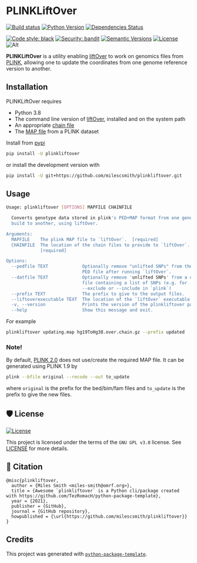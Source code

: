 # PLINKLiftOver

[![Build status](https://github.com/milescsmith/plinkliftover/workflows/build/badge.svg?branch=master&event=push)](https://github.com/milescsmith/plinkliftover/actions?query=workflow%3Abuild)
[![Python Version](https://img.shields.io/pypi/pyversions/plinkliftover.svg)](https://pypi.org/project/plinkliftover/)
[![Dependencies Status](https://img.shields.io/badge/dependencies-up%20to%20date-brightgreen.svg)](https://github.com/milescsmith/plinkliftover/pulls?utf8=%E2%9C%93&q=is%3Apr%20author%3Aapp%2Fdependabot)

[![Code style: black](https://img.shields.io/badge/code%20style-black-000000.svg)](https://github.com/psf/black)
[![Security: bandit](https://img.shields.io/badge/security-bandit-green.svg)](https://github.com/PyCQA/bandit)
[![Semantic Versions](https://img.shields.io/badge/%F0%9F%9A%80-semantic%20versions-informational.svg)](https://github.com/milescsmith/plinkliftover/releases)
[![License](https://img.shields.io/github/license/milescsmith/plinkliftover)](https://github.com/milescsmith/plinkliftover/blob/master/LICENSE)
![Alt](https://repobeats.axiom.co/api/embed/8d9c682229fb45f45eef3f300367eb33a44bd347.svg "Repobeats analytics image")

**PLINKLiftOver** is a utility enabling [liftOver](http://genome.ucsc.edu/cgi-bin/hgLiftOver)
to work on genomics files from [PLINK](https://www.cog-genomics.org/plink/),
allowing one to update the coordinates from one genome reference version to
another.


## Installation

PLINKLiftOver requires
* Python 3.8 
* The command line version of [liftOver](http://genome.ucsc.edu/cgi-bin/hgLiftOver),
installed and on the system path
* An appropriate [chain file](http://hgdownload.soe.ucsc.edu/downloads.html#liftover)
* The [MAP file](https://zzz.bwh.harvard.edu/plink/data.shtml) from a PLINK
dataset

Install from [pypi](https://pypi.org/project/plinkliftover/)
```bash
pip install -U plinkliftover
```

or install the development version with

```bash
pip install -U git+https://github.com/milescsmith/plinkliftover.git
```

## Usage

```bash
Usage: plinkliftover [OPTIONS] MAPFILE CHAINFILE

  Converts genotype data stored in plink's PED+MAP format from one genome
  build to another, using liftOver.

Arguments:
  MAPFILE    The plink MAP file to `liftOver`.  [required]
  CHAINFILE  The location of the chain files to provide to `liftOver`.
             [required]

Options:
  --pedfile TEXT             Optionally remove "unlifted SNPs" from the plink
                             PED file after running `liftOver`.
  --datfile TEXT             Optionally remove 'unlifted SNPs' from a data
                             file containing a list of SNPs (e.g. for
                             --exclude or --include in `plink`)
  --prefix TEXT              The prefix to give to the output files.
  --liftoverexecutable TEXT  The location of the `liftOver` executable.
  -v, --version              Prints the version of the plinkliftover package.
  --help                     Show this message and exit.
```

For example

```bash
plinkliftover updating.map hg19ToHg38.over.chain.gz --prefix updated
```

### Note!

By default, [PLINK 2.0](https://www.cog-genomics.org/plink/2.0/) does not 
use/create the required MAP file.  It can be generated using PLINK 1.9 by

```bash
plink --bfile original --recode --out to_update
```

where `original` is the prefix for the bed/bim/fam files and `to_update` is the prefix to give the new files.

## 🛡 License

[![License](https://img.shields.io/github/license/milescsmith/plinkliftover)](https://github.com/milescsmith/plinkliftover/blob/master/LICENSE)

This project is licensed under the terms of the `GNU GPL v3.0` license. See [LICENSE](https://github.com/milescsmith/plinkliftover/blob/master/LICENSE) for more details.

## 📃 Citation

```
@misc{plinkliftover,
  author = {Miles Smith <miles-smith@omrf.org>},
  title = {Awesome `plinkliftover` is a Python cli/package created with https://github.com/TezRomacH/python-package-template},
  year = {2021},
  publisher = {GitHub},
  journal = {GitHub repository},
  howpublished = {\url{https://github.com/milescsmith/plinkliftover}}
}
```

## Credits

This project was generated with [`python-package-template`](https://github.com/TezRomacH/python-package-template).
